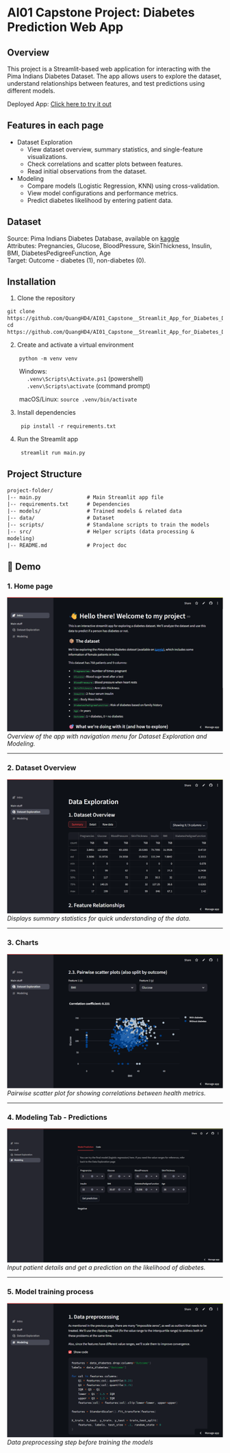 # AI01 Capstone Project: Diabetes Prediction Web App


## Overview
This project is a Streamlit-based web application for interacting with the Pima Indians Diabetes Dataset. The app allows users to explore the dataset, understand relationships between features, and test predictions using different models.  

Deployed App: [Click here to try it out](https://ai01-capstone-quang-bk85f8nm8fonqyquqnenh4.streamlit.app/)

## Features in each page
- Dataset Exploration
  - View dataset overview, summary statistics, and single-feature visualizations.
  - Check correlations and scatter plots between features.
  - Read initial observations from the dataset.
- Modeling
  - Compare models (Logistic Regression, KNN) using cross-validation.
  - View model configurations and performance metrics.
  - Predict diabetes likelihood by entering patient data.

## Dataset
Source: Pima Indians Diabetes Database, available on [kaggle](https://www.kaggle.com/datasets/mathchi/diabetes-data-set)  
Attributes: Pregnancies, Glucose, BloodPressure, SkinThickness, Insulin, BMI, DiabetesPedigreeFunction, Age  
Target: Outcome - diabetes (1), non-diabetes (0).

## Installation
1. Clone the repository
```
git clone https://github.com/QuangHD4/AI01_Capstone__Streamlit_App_for_Diabetes_Dataset.git
cd https://github.com/QuangHD4/AI01_Capstone__Streamlit_App_for_Diabetes_Dataset.git
```
2. Create and activate a virtual environment

&emsp;&emsp;```python -m venv venv```

&emsp;&emsp;Windows:  
&emsp;&emsp;&emsp; ```.venv\Scripts\Activate.ps1``` (powershell)  
&emsp;&emsp;&emsp; ```.venv\Scripts\activate``` (command prompt)  

&emsp;&emsp;macOS/Linux:  ```source .venv/bin/activate```  

3. Install dependencies

&emsp;&emsp; ```pip install -r requirements.txt```  

4. Run the Streamlit app
 
&emsp;&emsp; ```streamlit run main.py```

## Project Structure
```
project-folder/
|-- main.py               # Main Streamlit app file
|-- requirements.txt      # Dependencies
|-- models/               # Trained models & related data
|-- data/                 # Dataset
|-- scripts/              # Standalone scripts to train the models
|-- src/                  # Helper scripts (data processing & modeling)
|-- README.md             # Project doc
```

## 🎥 Demo

### **1. Home page**
![Home page screenshot](images/home_page.png)
*Overview of the app with navigation menu for Dataset Exploration and Modeling.*  

---

### **2. Dataset Overview**  
![Dataset overview screenshot](images/dataset_overview.png)  
*Displays summary statistics for quick understanding of the data.*  

---

### **3. Charts**  
![Pairwise scatter plot](images/data_exploration_chart.png)  
*Pairwise scatter plot for showing correlations between health metrics.*  

---

### **4. Modeling Tab - Predictions**  
![Using model to get predictions](images/predictions.png)  
*Input patient details and get a prediction on the likelihood of diabetes.*  

---

### **5. Model training process**  
![Data preprocessing](images/modeling_preprocessing.png)  
*Data preprocessing step before training the models*  
